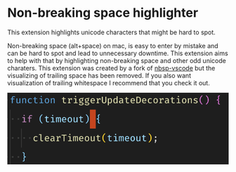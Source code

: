 # Non-breaking space highlighter

This extension highlights unicode characters that might be hard to spot. 

Non-breaking space (alt+space) on mac, is easy to enter by mistake and can be hard to spot and lead to unnecessary downtime. This extension aims to help with that by highlighting non-breaking space and other odd unicode charaters. This extension was created by a fork of [nbsp-vscode](https://marketplace.visualstudio.com/items?itemName=possan.nbsp-vscode) but the visualizing of trailing space has been removed. If you also want visualization of trailing whitespace I recommend that you check it out.

![Example Image](example.png "Example of visualization.")
